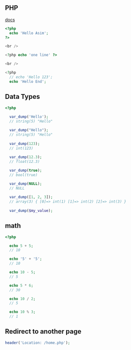 ## PHP

[docs](https://www.php.net/manual/en/)

```php
<?php
  echo 'Hello Asim';
?>

<br />

<?php echo 'one line' ?>

<br />

<?php
  // echo 'Hello 123';
  echo 'Hello End';
```


## Data Types
```php
<?php
  
  var_dump('Hello');
  // string(5) "Hello"

  var_dump("Hello");
  // string(5) "Hello"
  
  var_dump(123);
  // int(123)
  
  var_dump(12.3);
  // float(12.3) 

  var_dump(true);
  // bool(true)

  var_dump(NULL);
  // NULL
  
  var_dump([1, 2, 3]);
  // array(3) { [0]=> int(1) [1]=> int(2) [2]=> int(3) }
  
  var_dump($my_value);
```


## math
```php
<?php

  echo 5 + 5;
  // 10

  echo '5' + '5';
  // 10

  echo 10 - 5;
  // 5

  echo 5 * 6;
  // 30

  echo 10 / 2;
  // 5

  echo 10 % 3;
  // 1
```


## Redirect to another page
```php
header('Location: /home.php');
```
